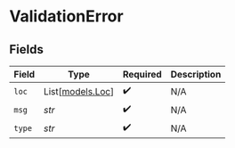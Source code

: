 # ValidationError


## Fields

| Field                                | Type                                 | Required                             | Description                          |
| ------------------------------------ | ------------------------------------ | ------------------------------------ | ------------------------------------ |
| `loc`                                | List[[models.Loc](../models/loc.md)] | :heavy_check_mark:                   | N/A                                  |
| `msg`                                | *str*                                | :heavy_check_mark:                   | N/A                                  |
| `type`                               | *str*                                | :heavy_check_mark:                   | N/A                                  |